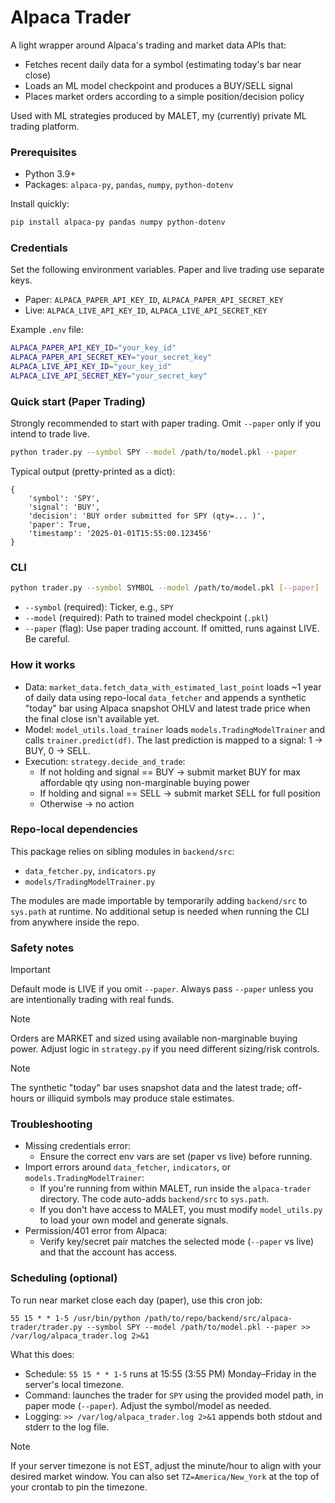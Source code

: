 # Alpaca Trader

A light wrapper around Alpaca's trading and market data APIs that:
- Fetches recent daily data for a symbol (estimating today's bar near close)
- Loads an ML model checkpoint and produces a BUY/SELL signal
- Places market orders according to a simple position/decision policy

Used with ML strategies produced by MALET, my (currently) private ML trading platform.

### Prerequisites
- Python 3.9+
- Packages: `alpaca-py`, `pandas`, `numpy`, `python-dotenv`

Install quickly:
```bash
pip install alpaca-py pandas numpy python-dotenv
```

### Credentials
Set the following environment variables. Paper and live trading use separate keys.
- Paper: `ALPACA_PAPER_API_KEY_ID`, `ALPACA_PAPER_API_SECRET_KEY`
- Live:  `ALPACA_LIVE_API_KEY_ID`,  `ALPACA_LIVE_API_SECRET_KEY`

Example `.env` file:
```bash
ALPACA_PAPER_API_KEY_ID="your_key_id"
ALPACA_PAPER_API_SECRET_KEY="your_secret_key"
ALPACA_LIVE_API_KEY_ID="your_key_id"
ALPACA_LIVE_API_SECRET_KEY="your_secret_key"
```

### Quick start (Paper Trading)
Strongly recommended to start with paper trading. Omit `--paper` only if you intend to trade live.

```bash
python trader.py --symbol SPY --model /path/to/model.pkl --paper
```

Typical output (pretty-printed as a dict):
```text
{
    'symbol': 'SPY', 
    'signal': 'BUY', 
    'decision': 'BUY order submitted for SPY (qty=... )', 
    'paper': True, 
    'timestamp': '2025-01-01T15:55:00.123456'
}
```

### CLI
```bash
python trader.py --symbol SYMBOL --model /path/to/model.pkl [--paper]
```
- `--symbol` (required): Ticker, e.g., `SPY`
- `--model`  (required): Path to trained model checkpoint (`.pkl`)
- `--paper`  (flag): Use paper trading account. If omitted, runs against LIVE. Be careful.

### How it works
- Data: `market_data.fetch_data_with_estimated_last_point` loads ~1 year of daily data using repo-local `data_fetcher` and appends a synthetic "today" bar using Alpaca snapshot OHLV and latest trade price when the final close isn't available yet.
- Model: `model_utils.load_trainer` loads `models.TradingModelTrainer` and calls `trainer.predict(df)`. The last prediction is mapped to a signal: 1 → BUY, 0 → SELL.
- Execution: `strategy.decide_and_trade`:
  - If not holding and signal == BUY → submit market BUY for max affordable qty using non-marginable buying power
  - If holding and signal == SELL → submit market SELL for full position
  - Otherwise → no action

### Repo-local dependencies
This package relies on sibling modules in `backend/src`:
- `data_fetcher.py`, `indicators.py`
- `models/TradingModelTrainer.py`

The modules are made importable by temporarily adding `backend/src` to `sys.path` at runtime. No additional setup is needed when running the CLI from anywhere inside the repo.

### Safety notes
> [!IMPORTANT]
> Default mode is LIVE if you omit `--paper`. Always pass `--paper` unless you are intentionally trading with real funds.

> [!NOTE]
> Orders are MARKET and sized using available non-marginable buying power. Adjust logic in `strategy.py` if you need different sizing/risk controls.

> [!NOTE]
> The synthetic "today" bar uses snapshot data and the latest trade; off-hours or illiquid symbols may produce stale estimates.

### Troubleshooting
- Missing credentials error:
  - Ensure the correct env vars are set (paper vs live) before running.
- Import errors around `data_fetcher`, `indicators`, or `models.TradingModelTrainer`:
  - If you're running from within MALET, run inside the `alpaca-trader` directory. The code auto-adds `backend/src` to `sys.path`.
  - If you don't have access to MALET, you must modify `model_utils.py` to load your own model and generate signals.
- Permission/401 error from Alpaca:
  - Verify key/secret pair matches the selected mode (`--paper` vs live) and that the account has access.

### Scheduling (optional)
To run near market close each day (paper), use this cron job:
```cron
55 15 * * 1-5 /usr/bin/python /path/to/repo/backend/src/alpaca-trader/trader.py --symbol SPY --model /path/to/model.pkl --paper >> /var/log/alpaca_trader.log 2>&1
```

What this does:
- Schedule: `55 15 * * 1-5` runs at 15:55 (3:55 PM) Monday–Friday in the server's local timezone.
- Command: launches the trader for `SPY` using the provided model path, in paper mode (`--paper`). Adjust the symbol/model as needed.
- Logging: `>> /var/log/alpaca_trader.log 2>&1` appends both stdout and stderr to the log file.

> [!NOTE]
> If your server timezone is not EST, adjust the minute/hour to align with your desired market window. You can also set `TZ=America/New_York` at the top of your crontab to pin the timezone.